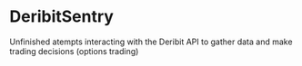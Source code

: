 # DeribitSentry

Unfinished atempts interacting with the Deribit API to gather data and make trading decisions (options trading)
